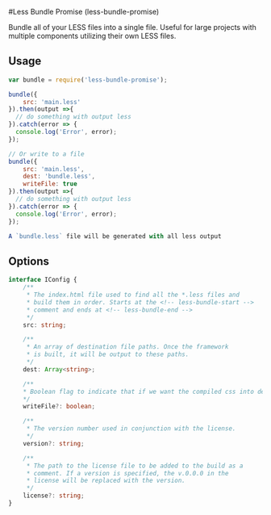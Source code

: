 #Less Bundle Promise (less-bundle-promise)

Bundle all of your LESS files into a single file. Useful for large projects with multiple components utilizing their own LESS files.

## Usage

```javascript
var bundle = require('less-bundle-promise');

bundle({
    src: 'main.less'
}).then(output =>{
  // do something with output less
}).catch(error => {
  console.log('Error', error);
});

// Or write to a file
bundle({
    src: 'main.less',
    dest: 'bundle.less',
    writeFile: true
}).then(output =>{
  // do something with output less
}).catch(error => {
  console.log('Error', error);
});

A `bundle.less` file will be generated with all less output
```

## Options

```typescript
interface IConfig {
    /**
     * The index.html file used to find all the *.less files and 
     * build them in order. Starts at the <!-- less-bundle-start -->
     * comment and ends at <!-- less-bundle-end -->
     */
    src: string;

    /**
     * An array of destination file paths. Once the framework 
     * is built, it will be output to these paths.
     */
    dest: Array<string>;

    /**
    * Boolean flag to indicate that if we want the compiled css into dest file or not 
    */
    writeFile?: boolean;

    /**
     * The version number used in conjunction with the license.
     */
    version?: string;

    /**
     * The path to the license file to be added to the build as a
     * comment. If a version is specified, the v.0.0.0 in the 
     * license will be replaced with the version.
     */
    license?: string;
}
```

